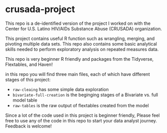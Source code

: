 # crusada-project

This repo is a de-identified version of the project I worked on with the Center for U.S. Latino HIV/AIDs Substance Abuse (CRUSADA) organization. 

This project contains useful R function such as wrangling, merging, and pivoting multiple data sets. This repo also contains some basic analytical skills needed to perform exploratory analysis on repeated measures data. 

This repo is very beginner R friendly and packages from the Tidyverse, Flextables, and Haven! 

in this repo you will find three main files, each of which have different stages of this project:

- `raw-cleaing` has some simple data exploration
- `bivariate-full-creation` is the beginging stages of a Bivariate vs. full model table 
- `raw-tables` is the raw output of flextables created from the model

Since a lot of the code used in this project is beginner friendly, Please feel free to use any of the code in this repo to start your data analyst journey. Feedback is welcome! 
